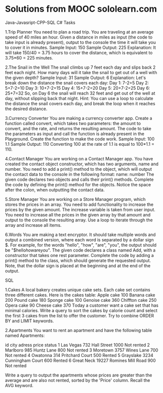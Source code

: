 # Solutions from MOOC sololearn.com 
Java-Javasript-CPP-SQL
C# Tasks

1.Trip Planner
You need to plan a road trip. You are traveling at an average speed of 40 miles an hour.
Given a distance in miles as input (the code to take input is already present), output to the console the time it will take you to cover it in minutes.
Sample Input:
150
Sample Output:
225
Explanation: It will take 150/40 = 3.75 hours to cover the distance, which is equivalent to 3.75*60 = 225 minutes.

2.The Snail in the Well
The snail climbs up 7 feet each day and slips back 2 feet each night.
How many days will it take the snail to get out of a well with the given depth?
Sample Input:
31
Sample Output:
6
Explanation: Let's break down the distance the snail covers each day:
Day 1: 7-2=5
Day 2: 5+7-2=10
Day 3: 10+7-2=15
Day 4: 15+7-2=20
Day 5: 20+7-2=25
Day 6: 25+7=32
So, on Day 6 the snail will reach 32 feet and get out of the well at day, without slipping back that night.
Hint: You can use a loop to calculate the distance the snail covers each day, and break the loop when it reaches the desired distance.

3.Currency Converter
You are making a currency converter app.
Create a function called convert, which takes two parameters: the amount to convert, and the rate, and returns the resulting amount.
The code to take the parameters as input and call the function is already present in the Playground.
Create the function to make the code work.
Sample Input:
100
1.1
Sample Output:
110
Converting 100 at the rate of 1.1 is equal to 100*1.1 = 110.

4.Contact Manager
You are working on a Contact Manager app.
You have created the contact object constructor, which has two arguments, name and number.
You need to add a print() method to the object, which will output the contact data to the console in the following format: name: number
The given code declares two objects and calls their print() methods. Complete the code by defining the print() method for the objects.
Notice the space after the colon, when outputting the contact data.

5.Store Manager
You are working on a Store Manager program, which stores the prices in an array.
You need to add functionality to increase the prices by the given amount.
The increase variable is taken from user input. You need to increase all the prices in the given array by that amount and output to the console the resulting array.
Use a loop to iterate through the array and increase all items.

6.Words
You are making a text encryptor. It should take multiple words and output a combined version, where each word is separated by a dollar sign $.
For example, for the words "hello", "how", "are", "you", the output should be "$hello$how$are$you$".
The given code declares a class named Add, with a constructor that takes one rest parameter.
Complete the code by adding a print() method to the class, which should generate the requested output.
Note, that the dollar sign is placed at the beginning and at the end of the output.

SQL

1.Cakes
A local bakery creates unique cake sets. Each cake set contains three different cakes.
Here is the cakes table:
Apple cake    100
Banana cake   200
Pound cake    180
Sponge cake   100
Genoise cake  360
Chiffton cake 250
Opera cake     90
Cheese cake   370
Тoday a customer want a cake set that has minimal calories.
Write a query to sort the cakes by calorie count and select the first 3 cakes from the list to offer the customer.
Try to combine ORDER BY and LIMIT keywords.

2.Apartments
You want to rent an apartment and have the following table named Apartments:

id    city    adress    price     status
1     Las Vegas  732 Hall Street 1000 Not rented
2 Marlboro    985 Huntz Lane          800 Not rented
3 Moretown    3757 Wines Lane         700 Not rented
4 Owatonna    314 Pritchard Court     500 Rented
5 Grayslake   3234 Cunningham Court   600 Rented
6 Great Neck  19227 Romines Mill Road 900 Not rented

Write a query to output the apartments whose prices are greater than the average and are also not rented, sorted by the 'Price' column.
Recall the AVG keyword.
